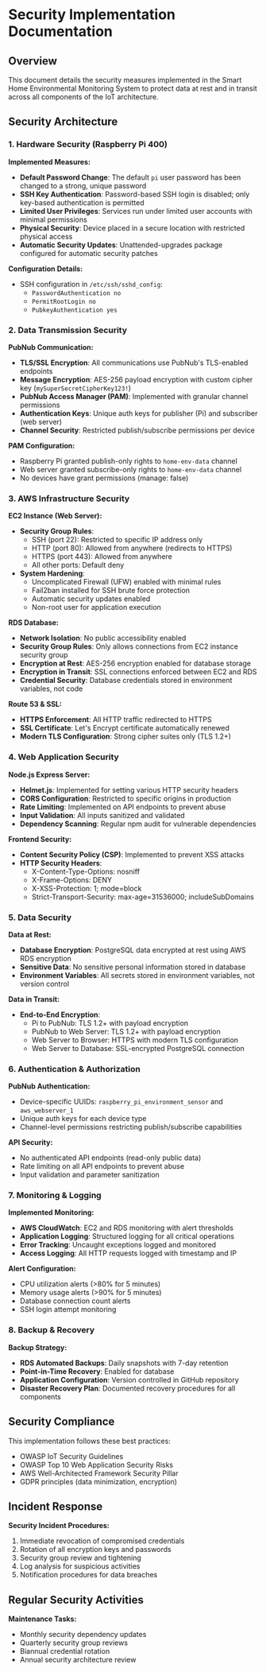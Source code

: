 # Security Implementation Documentation

## Overview
This document details the security measures implemented in the Smart Home Environmental Monitoring System to protect data at rest and in transit across all components of the IoT architecture.

## Security Architecture

### 1. Hardware Security (Raspberry Pi 400)

**Implemented Measures:**
- **Default Password Change**: The default `pi` user password has been changed to a strong, unique password
- **SSH Key Authentication**: Password-based SSH login is disabled; only key-based authentication is permitted
- **Limited User Privileges**: Services run under limited user accounts with minimal permissions
- **Physical Security**: Device placed in a secure location with restricted physical access
- **Automatic Security Updates**: Unattended-upgrades package configured for automatic security patches

**Configuration Details:**
- SSH configuration in `/etc/ssh/sshd_config`:
  - `PasswordAuthentication no`
  - `PermitRootLogin no`
  - `PubkeyAuthentication yes`

### 2. Data Transmission Security

**PubNub Communication:**
- **TLS/SSL Encryption**: All communications use PubNub's TLS-enabled endpoints
- **Message Encryption**: AES-256 payload encryption with custom cipher key (`mySuperSecretCipherKey123!`)
- **PubNub Access Manager (PAM)**: Implemented with granular channel permissions
- **Authentication Keys**: Unique auth keys for publisher (Pi) and subscriber (web server)
- **Channel Security**: Restricted publish/subscribe permissions per device

**PAM Configuration:**
- Raspberry Pi granted publish-only rights to `home-env-data` channel
- Web server granted subscribe-only rights to `home-env-data` channel
- No devices have grant permissions (manage: false)

### 3. AWS Infrastructure Security

**EC2 Instance (Web Server):**
- **Security Group Rules**:
  - SSH (port 22): Restricted to specific IP address only
  - HTTP (port 80): Allowed from anywhere (redirects to HTTPS)
  - HTTPS (port 443): Allowed from anywhere
  - All other ports: Default deny
- **System Hardening**:
  - Uncomplicated Firewall (UFW) enabled with minimal rules
  - Fail2ban installed for SSH brute force protection
  - Automatic security updates enabled
  - Non-root user for application execution

**RDS Database:**
- **Network Isolation**: No public accessibility enabled
- **Security Group Rules**: Only allows connections from EC2 instance security group
- **Encryption at Rest**: AES-256 encryption enabled for database storage
- **Encryption in Transit**: SSL connections enforced between EC2 and RDS
- **Credential Security**: Database credentials stored in environment variables, not code

**Route 53 & SSL:**
- **HTTPS Enforcement**: All HTTP traffic redirected to HTTPS
- **SSL Certificate**: Let's Encrypt certificate automatically renewed
- **Modern TLS Configuration**: Strong cipher suites only (TLS 1.2+)

### 4. Web Application Security

**Node.js Express Server:**
- **Helmet.js**: Implemented for setting various HTTP security headers
- **CORS Configuration**: Restricted to specific origins in production
- **Rate Limiting**: Implemented on API endpoints to prevent abuse
- **Input Validation**: All inputs sanitized and validated
- **Dependency Scanning**: Regular npm audit for vulnerable dependencies

**Frontend Security:**
- **Content Security Policy (CSP)**: Implemented to prevent XSS attacks
- **HTTP Security Headers**:
  - X-Content-Type-Options: nosniff
  - X-Frame-Options: DENY
  - X-XSS-Protection: 1; mode=block
  - Strict-Transport-Security: max-age=31536000; includeSubDomains

### 5. Data Security

**Data at Rest:**
- **Database Encryption**: PostgreSQL data encrypted at rest using AWS RDS encryption
- **Sensitive Data**: No sensitive personal information stored in database
- **Environment Variables**: All secrets stored in environment variables, not version control

**Data in Transit:**
- **End-to-End Encryption**:
  - Pi to PubNub: TLS 1.2+ with payload encryption
  - PubNub to Web Server: TLS 1.2+ with payload encryption
  - Web Server to Browser: HTTPS with modern TLS configuration
  - Web Server to Database: SSL-encrypted PostgreSQL connection

### 6. Authentication & Authorization

**PubNub Authentication:**
- Device-specific UUIDs: `raspberry_pi_environment_sensor` and `aws_webserver_1`
- Unique auth keys for each device type
- Channel-level permissions restricting publish/subscribe capabilities

**API Security:**
- No authenticated API endpoints (read-only public data)
- Rate limiting on all API endpoints to prevent abuse
- Input validation and parameter sanitization

### 7. Monitoring & Logging

**Implemented Monitoring:**
- **AWS CloudWatch**: EC2 and RDS monitoring with alert thresholds
- **Application Logging**: Structured logging for all critical operations
- **Error Tracking**: Uncaught exceptions logged and monitored
- **Access Logging**: All HTTP requests logged with timestamp and IP

**Alert Configuration:**
- CPU utilization alerts (>80% for 5 minutes)
- Memory usage alerts (>90% for 5 minutes)
- Database connection count alerts
- SSH login attempt monitoring

### 8. Backup & Recovery

**Backup Strategy:**
- **RDS Automated Backups**: Daily snapshots with 7-day retention
- **Point-in-Time Recovery**: Enabled for database
- **Application Configuration**: Version controlled in GitHub repository
- **Disaster Recovery Plan**: Documented recovery procedures for all components

## Security Compliance

This implementation follows these best practices:
- OWASP IoT Security Guidelines
- OWASP Top 10 Web Application Security Risks
- AWS Well-Architected Framework Security Pillar
- GDPR principles (data minimization, encryption)

## Incident Response

**Security Incident Procedures:**
1. Immediate revocation of compromised credentials
2. Rotation of all encryption keys and passwords
3. Security group review and tightening
4. Log analysis for suspicious activities
5. Notification procedures for data breaches

## Regular Security Activities

**Maintenance Tasks:**
- Monthly security dependency updates
- Quarterly security group reviews
- Biannual credential rotation
- Annual security architecture review
